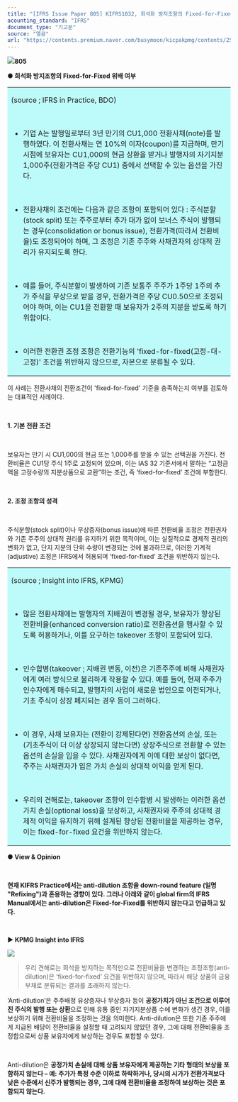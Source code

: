 ```yaml
---
title: "[IFRS Issue Paper 805] KIFRS1032, 희석화 방지조항의 Fixed-for-Fixed 위배 여부"
acounting_standard: "IFRS"
document_type: "기고문"
source: "엘곰"
url: "https://contents.premium.naver.com/busymoon/kicpakpmg/contents/250607221012186ub"
---
```

![](https://n2.news.naver.com/l.gif?type=content)**805**

**● 희석화 방지조항의 Fixed-for-Fixed 위배 여부**

<table style=""><tbody><tr><td colspan="3" rowspan="1" style="width: 100.0%; height: 129.0px;  background-color: #bdfbfa;"><div><p style=""><span style="">(source ; IFRS in Practice, BDO)</span></p><p style=""><span style="">​</span></p><ul><li><p style=""><span style="">기업 A는 발행일로부터 3년 만기의 CU1,000 전환사채(note)를 발행하였다. 이 전환사채는 연 10%의 이자(coupon)를 지급하며, 만기 시점에 보유자는 CU1,000의 현금 상환을 받거나 발행자의 자기지분 1,000주(전환가격은 주당 CU1) 중에서 선택할 수 있는 옵션을 가진다.</span></p></li></ul><p style=""><span style="">​</span></p><ul><li><p style=""><span style="">전환사채의 조건에는 다음과 같은 조항이 포함되어 있다 : 주식분할(stock split) 또는 주주로부터 추가 대가 없이 보너스 주식이 발행되는 경우(consolidation or bonus issue), 전환가격(따라서 전환비율)도 조정되어야 하며, 그 조정은 기존 주주와 사채권자의 상대적 권리가 유지되도록 한다.</span></p></li></ul><p style=""><span style="">​</span></p><ul><li><p style=""><span style="">예를 들어, 주식분할이 발생하여 기존 보통주 주주가 1주당 1주의 추가 주식을 무상으로 받을 경우, 전환가격은 주당 CU0.50으로 조정되어야 하며, 이는 CU1을 전환할 때 보유자가 2주의 지분을 받도록 하기 위함이다.</span></p></li></ul><p style=""><span style="">​</span></p><ul><li><p style=""><span style="">이러한 전환권 조정 조항은 전환기능의 'fixed-for-fixed(고정-대-고정)' 조건을 위반하지 않으므로, 자본으로 분류될 수 있다.</span></p></li></ul></div></td></tr></tbody></table>

이 사례는 전환사채의 전환조건이 'fixed-for-fixed' 기준을 충족하는지 여부를 검토하는 대표적인 사례이다.

​

**1\. 기본 전환 조건**

​

보유자는 만기 시 CU1,000의 현금 또는 1,000주를 받을 수 있는 선택권을 가진다. 전환비율은 CU1당 주식 1주로 고정되어 있으며, 이는 IAS 32 기준서에서 말하는 “고정금액을 고정수량의 지분상품으로 교환”하는 조건, 즉 ‘fixed-for-fixed’ 조건에 부합한다.

​

**2\. 조정 조항의 성격**

​

주식분할(stock split)이나 무상증자(bonus issue)에 따른 전환비율 조정은 전환권자와 기존 주주의 상대적 권리를 유지하기 위한 목적이며, 이는 실질적으로 경제적 권리의 변화가 없고, 단지 지분의 단위 수량이 변경되는 것에 불과하므로, 이러한 기계적(adjustive) 조정은 IFRS에서 허용되며 ‘fixed-for-fixed’ 조건을 위반하지 않는다.

<table style=""><tbody><tr><td colspan="3" rowspan="1" style="width: 100.0%; height: 129.0px;  background-color: #bdfbfa;"><div><p style=""><span style="">(source ; Insight into IFRS, KPMG)</span></p><p style=""><span style="">​</span></p><ul><li><p style=""><span style="">많은 전환사채에는 발행자의 지배권이 변경될 경우, 보유자가 향상된 전환비율(enhanced conversion ratio)로 전환옵션을 행사할 수 있도록 허용하거나, 이를 요구하는 takeover 조항이 포함되어 있다.</span></p></li></ul><p style=""><span style="">​</span></p><ul><li><p style=""><span style="">인수합병(takeover ; 지배권 변동, 이전)은 기존주주에 비해 사채권자에게 여러 방식으로 불리하게 작용할 수 있다. 예를 들어, 현재 주주가 인수자에게 매수되고, 발행자의 사업이 새로운 법인으로 이전되거나, 기초 주식이 상장 폐지되는 경우 등이 그러하다.</span></p></li></ul><p style=""><span style="">​</span></p><ul><li><p style=""><span style="">이 경우, 사채 보유자는 (전환이 강제된다면) 전환옵션의 손실, 또는 (기초주식이 더 이상 상장되지 않는다면) 상장주식으로 전환할 수 있는 옵션의 손실을 입을 수 있다. 사채권자에게 이에 대한 보상이 없다면, 주주는 사채권자가 입은 가치 손실의 상대적 이익을 얻게 된다.</span></p></li></ul><p style=""><span style="">​</span></p><ul><li><p style=""><span style="">우리의 견해로는, takeover 조항이 인수합병 시 발생하는 이러한 옵션 가치 손실(optional loss)을 보상하고, 사채권자와 주주의 상대적 경제적 이익을 유지하기 위해 설계된 향상된 전환비율을 제공하는 경우, 이는 fixed-for-fixed 요건을 위반하지 않는다.</span></p></li></ul></div></td></tr></tbody></table>

**● View & Opinion**

**​**

**현재 KIFRS Practice에서는 anti-dilution 조항을 down-round feature (일명 "Refixing")과 혼용하는 경향이 있다. 그러나 아래와 같이 global firm의 IFRS Manual에서는 anti-dilution은 Fixed-for-Fixed를 위반하지 않는다고 언급하고 있다.**

**​**

**▶ KPMG Insight into IFRS**

![](https://scs-phinf.pstatic.net/MjAyNTA2MDdfMjUz/MDAxNzQ5MzAwOTYxNTM1.dVQhiVNBh35OXwiYf0CjI_Wrqm3LKn6MVGLVMLmDUHkg.5vv-txilHCH7ENLxpxtegqA4TANlKuW7sSDkB1CF1zIg.PNG/image.png?type=w800)

> 우리 견해로는 희석을 방지하는 목적만으로 전환비율을 변경하는 조정조항(anti-dilution)은 ‘fixed-for-fixed’ 요건을 위반하지 않으며, 따라서 해당 상품이 금융부채로 분류되는 결과를 초래하지 않는다.

‘Anti-dilution’은 주주배정 유상증자나 무상증자 등이 **공정가치가 아닌 조건으로 이루어진 주식의 발행 또는 상환**으로 인해 유통 중인 자기지분상품 수에 변화가 생긴 경우, 이를 보상하기 위해 전환비율을 조정하는 것을 의미한다. Anti-dilution은 또한 기존 주주에게 지급된 배당이 전환비율을 설정할 때 고려되지 않았던 경우, 그에 대해 전환비율을 조정함으로써 상품 보유자에게 보상하는 경우도 포함할 수 있다.

​

Anti-dilution은 **공정가치 손실에 대해 상품 보유자에게 제공하는 기타 형태의 보상을 포함하지 않는다 – 예: 주가가 특정 수준 이하로 하락하거나, 당시의 시가가 전환가격보다 낮은 수준에서 신주가 발행되는 경우, 그에 대해 전환비율을 조정하여 보상하는 것은 포함되지 않는다.**

**​**

**​**